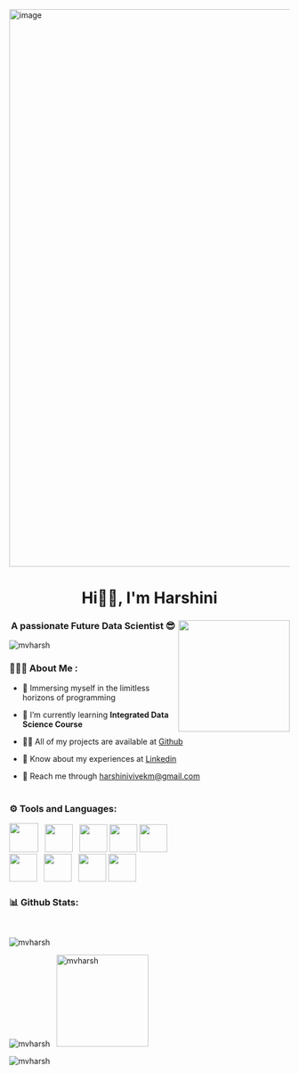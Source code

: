 
<img width="1000" alt="image" src="https://github.com/mvharsh/mvharsh/assets/111365320/40910d79-b670-42f0-97f1-1a6e4134cbd5">

<h1 align="center">Hi👋🏻, I'm Harshini</h1>

<h3 align="center">A passionate Future Data Scientist 😎<img align="right" src = "https://mir-s3-cdn-cf.behance.net/project_modules/disp/601014116770475.6068beff4640a.gif" max-width="200" height="200"></h3>

<p align="left"> <img src="https://komarev.com/ghpvc/?username=mvharsh&label=Profile%20views&color=f81894&style=flat" alt="mvharsh" /> </p>

<h3 align="left">👩🏻‍💻 About Me :</h3>

-  🔭 Immersing myself in the limitless horizons of programming

- 🌱 I’m currently learning **Integrated Data Science Course**

- 👨‍💻 All of my projects are available at [Github](https://github.com/mvharsh)

- 📄 Know about my experiences at [Linkedin](https://www.linkedin.com/in/harshini-vivek/)

- 📩 Reach me through harshinivivekm@gmail.com
<br></br>

<!--
<h3 align="left">Find me on:</h3>
<p>
<a href="https://linkedin.com/in/harshini-vivek/" target="blank"><img align="center" src="https://www.freeiconspng.com/thumbs/linkedin-logo-png/linkedin-logo-3.png" alt="harshini-vivek" height="40" width="40" /></a> 
<a href="https://www.sololearn.com/profile/24069672" target="blank"><img align="center" src="https://blob.sololearn.com/avatars/sololearn.png" height="40" width="40" /></a>
<a href="https://github.com/mvharsh/" target="blank"><img align="center" src="https://github.githubassets.com/images/modules/logos_page/GitHub-Mark.png" height="40" width="40" /></a>
<a href="https://www.hackerrank.com/harshinivivekm?hr_r=1" target="blank"><img align="center" src="https://upload.wikimedia.org/wikipedia/commons/thumb/4/40/HackerRank_Icon-1000px.png/800px-HackerRank_Icon-1000px.png" height="40" width="40" /></a> &nbsp;
<a href="https://www.hackerearth.com/@harshini441" target="blank"><img align="center" src="https://static-fastly.hackerearth.com/static/hackerearth/images/logo/HE_identity.png" height="40" width="40" /></a> 
<a href="https://leetcode.com/harshiniv/" target="blank"><img align="center" src="https://user-images.githubusercontent.com/63964149/152531278-5e01909d-0c2e-412a-8acc-4a06863c244d.png" height="40" width="40" /></a>
<a href="https://www.kaggle.com/vharshini" target="blank"><img align="center" src="https://cdn4.iconfinder.com/data/icons/logos-and-brands/512/189_Kaggle_logo_logos-512.png" height="40" width="40" /></a>
<a href="https://www.coursera.org/user/0f29e12c5b141a955f0c08a8b7398f3b" target="blank"><img align="center" src="https://d3njjcbhbojbot.cloudfront.net/api/utilities/v1/imageproxy/https://coursera.s3.amazonaws.com/media/coursera-rebrand-logo-square.png?auto=format%2Ccompress&dpr=1" height="40" width="40" /></a>
</p>
<br/> 
-->
<h3 align="left">⚙️ Tools and Languages:</h3>
<p> 
<img height=52 src="https://cdn.worldvectorlogo.com/logos/c-1.svg"/> &nbsp;
<img height=50 src="https://cdn.worldvectorlogo.com/logos/c.svg"/> &nbsp;
<img height=50 src="https://cdn.jsdelivr.net/gh/devicons/devicon/icons/python/python-original.svg"/>
<img height=50 src="https://cdn.jsdelivr.net/gh/devicons/devicon/icons/java/java-original.svg"/>
<img height=50 src="https://img.icons8.com/color/96/000000/sql.png"/> &nbsp; <br />
<!-- <img height=50 src="https://cdn.worldvectorlogo.com/logos/xampp.svg"/> &nbsp;
<br/>
<!-- <img height=50 src="https://cdn.jsdelivr.net/gh/devicons/devicon/icons/html5/html5-original.svg" />
<img height=50 src="https://cdn.jsdelivr.net/gh/devicons/devicon/icons/css3/css3-original.svg" /> -->
<img height=50 src="https://cdn4.iconfinder.com/data/icons/iconsimple-logotypes/512/github-1024.png"/> &nbsp;
<img height=50 src="https://cdn.worldvectorlogo.com/logos/office-2.svg"/> &nbsp;
<img height=50 src="https://cdn.jsdelivr.net/gh/devicons/devicon/icons/canva/canva-original.svg"/> 
<img height=50 src="https://cdn.worldvectorlogo.com/logos/oracle-1.svg"/> </p> 

<h3 align="left">📊 Github Stats:</h3> <br/>
<!-- <p align="left"> <a href="https://github.com/ryo-ma/github-profile-trophy"><img src="https://github-profile-trophy.vercel.app/?username=mvharsh" alt="mvharsh" /></a> </p> -->
<p><img src="https://github-profile-trophy.vercel.app/?username=mvharsh&row=1&column=4&rank=SECRET,SSS,SS,S,AAA,AA,A,B,C&no-bg=true" alt="mvharsh" /></p> 
<p><img src="https://github-readme-stats.vercel.app/api/top-langs?username=mvharsh&show_icons=true&locale=en&layout=compact&no-bg=true&theme=transparent" alt="mvharsh" /> &nbsp; <img src="https://github-readme-stats.vercel.app/api?username=mvharsh&show_icons=true&no-bg=true&theme=transparent" alt="mvharsh" max-width="175" height="165" /></p>
<p><img src="https://github-readme-streak-stats.herokuapp.com/?user=mvharsh&no-bg=true&theme=transparent" alt="mvharsh" /></p>



